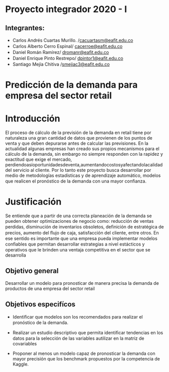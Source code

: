 # Proyecto integrador 2020 - I

## Integrantes:

- Carlos Andrés Cuartas Murillo. /cacuartasm@eaﬁt.edu.co
- Carlos Alberto Cerro Espinal/ cacerroe@eaﬁt.edu.co
- Daniel Román Ramírez/ dromanr@eaﬁt.edu.co
- Daniel Enrique Pinto Restrepo/ dpintor1@eaﬁt.edu.co
- Santiago Mejía Chitiva /smejiac3@eaﬁt.edu.co

# Predicción de la demanda para empresa del sector retail

# Introducción 

El proceso de cálculo de la previsión de la demanda en retail tiene por naturaleza una gran cantidad de datos que provienen de los puntos de venta y que deben depurarse antes de calcular las previsiones. En la actualidad algunas empresas han creado sus propios mecanismos para el cálculo de la demanda, sin embargo no siempre responden con la rapidez y exactitud que exige el mercado, perdiendoasíoportunidadesdeventa,aumentandocostosyafectandolacalidad del servicio al cliente. Por lo tanto este proyecto busca desarrollar por medio de metodologías estadísticas y de aprendizaje automático, modelos que realicen el pronóstico de la demanda con una mayor conﬁanza.

# Justificación

Se entiende que a partir de una correcta planeación de la demanda se pueden obtener optimizaciones de negocio como: reducción de ventas perdidas, disminución de inventarios obsoletos, deﬁnición de estratégica de precios, aumento del ﬂujo de caja, satisfacción del cliente, entre otros. En ese sentido es importante que una empresa pueda implementar modelos conﬁables que permitan desarrollar estrategias a nivel estácticos y operativos que le brinden una ventaja competitiva en el sector que se desarrolla

## Objetivo general

Desarrollar un modelo para pronosticar de manera precisa la demanda de productos de una empresa del sector retail

## Objetivos especifícos

- Identiﬁcar que modelos son los recomendados para realizar el pronóstico de la demanda.

- Realizar un estudio descriptivo que permita identiﬁcar tendencias en los datos para la selección de las variables autilizar en la matriz de covariables
- Proponer al menos un modelo capaz de pronosticar la demanda con mayor precisión que los benchmark propuestos por la competencia de Kaggle.